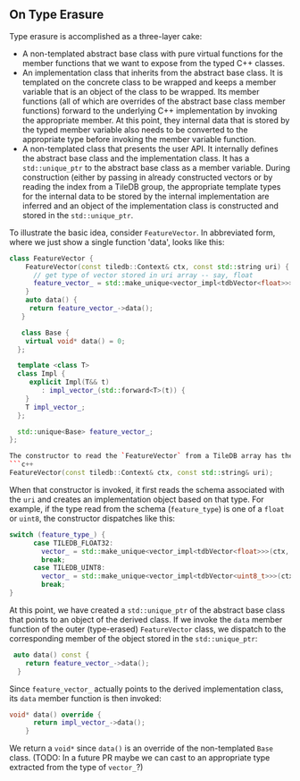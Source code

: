 On Type Erasure
---------------
Type erasure is accomplished as a three-layer cake:
* A non-templated abstract base class with pure virtual functions for the member functions that we want to expose from the typed C++ classes.
* An implementation class that inherits from the abstract base class.  It is templated on the concrete class to be wrapped and keeps a member variable that is an object of the class to be wrapped.  Its member functions (all of which are overrides of the abstract base class member functions) forward to the underlying C++ implementation by invoking the appropriate member.  At this point, they internal data that is stored by the typed member variable also needs to be converted to the appropriate type before invoking the member variable function.
* A non-templated class that presents the user API.  It internally defines the abstract base class and the implementation class.  It has a `std::unique_ptr` to the abstract base class as a member variable.  During construction (either by passing in already constructed vectors or by reading the index from a TileDB group, the appropriate template types for the internal data to be stored by the internal implementation are inferred and an object of the implementation class is constructed and stored in the `std::unique_ptr`.

To illustrate the basic idea, consider `FeatureVector`.  In abbreviated form, where we just show a single function 'data', looks like this:
```c++
class FeatureVector {
    FeatureVector(const tiledb::Context& ctx, const std::string uri) {
      // get type of vector stored in uri array -- say, float
      feature_vector_ = std::make_unique<vector_impl<tdbVector<float>>>(ctx, uri);
    }
    auto data() {
     return feature_vector_->data();
   }

   class Base {
    virtual void* data() = 0;
  };

  template <class T>
  class Impl {
     explicit Impl(T&& t)
        : impl_vector_(std::forward<T>(t)) {
    }
    T impl_vector_;
  };

  std::unique<Base> feature_vector_;
};

The constructor to read the `FeatureVector` from a TileDB array has the following prototype:
```c++
FeatureVector(const tiledb::Context& ctx, const std::string& uri);
```
When that constructor is invoked, it first reads the schema associated with the `uri` and creates an implementation object based on that type.  For example, if the type read from the schema (`feature_type`) is one of a `float` or `uint8`, the constructor dispatches like this:
```c++
switch (feature_type_) {
      case TILEDB_FLOAT32:
        vector_ = std::make_unique<vector_impl<tdbVector<float>>>(ctx, uri);
        break;
      case TILEDB_UINT8:
        vector_ = std::make_unique<vector_impl<tdbVector<uint8_t>>>(ctx, uri);
        break;
}
```
At this point, we have created a `std::unique_ptr` of the abstract base class that points to an object of the derived class.
If we invoke the `data` member function of the outer (type-erased) `FeatureVector` class, we dispatch to the corresponding member of the object stored in the `std::unique_ptr`:
```c++
 auto data() const {
    return feature_vector_->data();
  }
```
Since `feature_vector_` actually points to the derived implementation class, its `data` member function is then invoked:
```c++
void* data() override {
      return impl_vector_->data();
    }
```
We return a `void*` since `data()` is an override of the non-templated `Base` class.
(TODO: In a future PR maybe we can cast to an appropriate type extracted from the type of `vector_`?)
